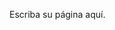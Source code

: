 <!--
.. title: Wiki
.. slug: wiki
.. date: 2019-09-20 20:37:03 UTC+02:00
.. tags: 
.. category: 
.. link: 
.. description: 
.. type: text
-->

Escriba su página aquí.
